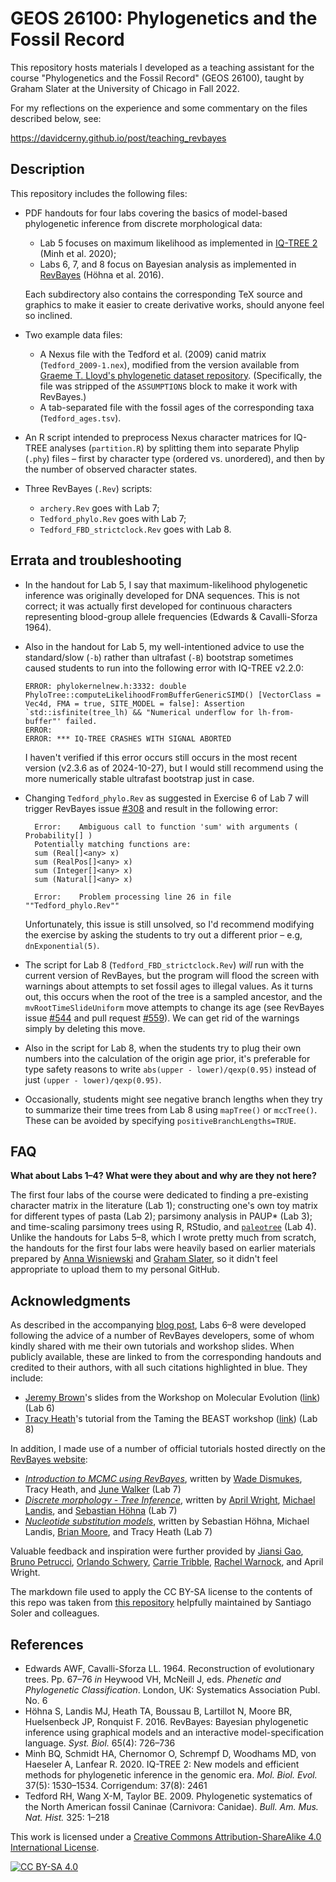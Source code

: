 # GEOS 26100: Phylogenetics and the Fossil Record

This repository hosts materials I developed as a teaching assistant for the course "Phylogenetics and the Fossil Record" (GEOS 26100), taught by Graham Slater at the University of Chicago in Fall 2022.

For my reflections on the experience and some commentary on the files described below, see:

https://davidcerny.github.io/post/teaching_revbayes

## Description

This repository includes the following files:

- PDF handouts for four labs covering the basics of model-based phylogenetic inference from discrete morphological data:
    * Lab 5 focuses on maximum likelihood as implemented in [IQ-TREE 2](https://github.com/iqtree/iqtree2) (Minh et al. 2020);
    * Labs 6, 7, and 8 focus on Bayesian analysis as implemented in [RevBayes](https://github.com/revbayes/revbayes) (Höhna et al. 2016).

  Each subdirectory also contains the corresponding TeX source and graphics to make it easier to create derivative works, should anyone feel so inclined.
  
- Two example data files:
    * A Nexus file with the Tedford et al. (2009) canid matrix (`Tedford_2009-1.nex`), modified from the version available from [Graeme T. Lloyd's phylogenetic dataset repository](https://graemetlloyd.com/matrcarn.html). (Specifically, the file was stripped of the `ASSUMPTIONS` block to make it work with RevBayes.)
    * A tab-separated file with the fossil ages of the corresponding taxa (`Tedford_ages.tsv`).
 
- An R script intended to preprocess Nexus character matrices for IQ-TREE analyses (`partition.R`) by splitting them into separate Phylip (`.phy`) files – first by character type (ordered vs. unordered), and then by the number of observed character states.

- Three RevBayes (`.Rev`) scripts:
    * `archery.Rev` goes with Lab 7;
    * `Tedford_phylo.Rev` goes with Lab 7;
    * `Tedford_FBD_strictclock.Rev` goes with Lab 8.

## Errata and troubleshooting

- In the handout for Lab 5, I say that maximum-likelihood phylogenetic inference was originally developed for DNA sequences. This is not correct; it was actually first developed for continuous characters representing blood-group allele frequencies (Edwards & Cavalli-Sforza 1964).

- Also in the handout for Lab 5, my well-intentioned advice to use the standard/slow (`-b`) rather than ultrafast (`-B`) bootstrap sometimes caused students to run into the following error with IQ-TREE v2.2.0:

  ```
  ERROR: phylokernelnew.h:3332: double PhyloTree::computeLikelihoodFromBufferGenericSIMD() [VectorClass = Vec4d, FMA = true, SITE_MODEL = false]: Assertion `std::isfinite(tree_lh) && "Numerical underflow for lh-from-buffer"' failed. 
  ERROR: 
  ERROR: *** IQ-TREE CRASHES WITH SIGNAL ABORTED 
  ```
  
  I haven't verified if this error occurs still occurs in the most recent version (v2.3.6 as of 2024-10-27), but I would still recommend using the more numerically stable ultrafast bootstrap just in case.
  
- Changing `Tedford_phylo.Rev` as suggested in Exercise 6 of Lab 7 will trigger RevBayes issue [#308](https://github.com/revbayes/revbayes/issues/308) and result in the following error:

  ```
    Error:    Ambiguous call to function 'sum' with arguments ( Probability[] )
    Potentially matching functions are:
    sum (Real[]<any> x)
    sum (RealPos[]<any> x)
    sum (Integer[]<any> x)
    sum (Natural[]<any> x)
   
    Error:    Problem processing line 26 in file ""Tedford_phylo.Rev""
  ```
    
  Unfortunately, this issue is still unsolved, so I'd recommend modifying the exercise by asking the students to try out a different prior – e.g, `dnExponential(5)`.

- The script for Lab 8 (`Tedford_FBD_strictclock.Rev`) *will* run with the current version of RevBayes, but the program will flood the screen with warnings about attempts to set fossil ages to illegal values. As it turns out, this occurs when the root of the tree is a sampled ancestor, and the `mvRootTimeSlideUniform` move attempts to change its age (see RevBayes issue [#544](https://github.com/revbayes/revbayes/issues/544) and pull request [#559](https://github.com/revbayes/revbayes/pull/559)). We can get rid of the warnings simply by deleting this move.

- Also in the script for Lab 8, when the students try to plug their own numbers into the calculation of the origin age prior, it's preferable for type safety reasons to write `abs(upper - lower)/qexp(0.95)` instead of just `(upper - lower)/qexp(0.95)`.

- Occasionally, students might see negative branch lengths when they try to summarize their time trees from Lab 8 using `mapTree()` or `mccTree()`. These can be avoided by specifying `positiveBranchLengths=TRUE`.

## FAQ

**What about Labs 1–4? What were they about and why are they not here?**

The first four labs of the course were dedicated to finding a pre-existing character matrix in the literature (Lab 1); constructing one's own toy matrix for different types of pasta (Lab 2); parsimony analysis in PAUP\* (Lab 3); and time-scaling parsimony trees using R, RStudio, and [`paleotree`](https://github.com/dwbapst/paleotree) (Lab 4). Unlike the handouts for Labs 5–8, which I wrote pretty much from scratch, the handouts for the first four labs were heavily based on earlier materials prepared by [Anna Wisniewski](https://github.com/wisniewskianna) and [Graham Slater](https://github.com/grahamjslater), so it didn't feel appropriate to upload them to my personal GitHub.
 
## Acknowledgments

As described in the accompanying [blog post](https://davidcerny.github.io/post/teaching_revbayes), Labs 6–8 were developed following the advice of a number of RevBayes developers, some of whom kindly shared with me their own tutorials and workshop slides. When publicly available, these are linked to from the corresponding handouts and credited to their authors, with all such citations highlighted in blue. They include:

- [Jeremy Brown](https://github.com/jembrown)'s slides from the Workshop on Molecular Evolution ([link](https://molevolworkshop.github.io/faculty/brown/pdf/Brown_GraphicalModels_RevBayes.pdf)) (Lab 6)
- [Tracy Heath](https://github.com/trayc7)'s tutorial from the Taming the BEAST workshop ([link](https://taming-the-beast.org/tutorials/FBD-tutorial/FBD-tutorial.pdf)) (Lab 8)

In addition, I made use of a number of official tutorials hosted directly on the [RevBayes website](https://revbayes.github.io):

- [*Introduction to MCMC using RevBayes*](https://revbayes.github.io/tutorials/mcmc/archery.html), written by [Wade Dismukes](https://github.com/wadedismukes), Tracy Heath, and [June Walker](https://github.com/milliescient) (Lab 7)
- [*Discrete morphology - Tree Inference*](https://revbayes.github.io/tutorials/morph_tree/), written by [April Wright](https://github.com/wrightaprilm), [Michael Landis](https://github.com/mlandis), and [Sebastian Höhna](https://github.com/hoehna) (Lab 7)
- [*Nucleotide substitution models*](https://revbayes.github.io/tutorials/ctmc/), written by Sebastian Höhna, Michael Landis, [Brian Moore](https://github.com/brianrmoore), and Tracy Heath (Lab 7)

Valuable feedback and inspiration were further provided by [Jiansi Gao](https://github.com/jsigao), [Bruno Petrucci](https://github.com/brpetrucci), [Orlando Schwery](https://github.com/oschwery), [Carrie Tribble](https://github.com/cmt2), [Rachel Warnock](https://github.com/rachelwarnock), and April Wright.

The markdown file used to apply the CC BY-SA license to the contents of this repo was taken from [this repository](https://github.com/santisoler/cc-licenses) helpfully maintained by Santiago Soler and colleagues.

## References

- Edwards AWF, Cavalli-Sforza LL. 1964. Reconstruction of evolutionary trees. Pp. 67–76 *in* Heywood VH, McNeill J, eds. *Phenetic and Phylogenetic Classification*. London, UK: Systematics Association Publ. No. 6
- Höhna S, Landis MJ, Heath TA, Boussau B, Lartillot N, Moore BR, Huelsenbeck JP, Ronquist F. 2016. RevBayes: Bayesian phylogenetic inference using graphical models and an interactive model-specification language. *Syst. Biol.* 65(4): 726–736
- Minh BQ, Schmidt HA, Chernomor O, Schrempf D, Woodhams MD, von Haeseler A, Lanfear R. 2020. IQ-TREE 2: New models and efficient methods for phylogenetic inference in the genomic era. *Mol. Biol. Evol.* 37(5): 1530–1534. Corrigendum: 37(8): 2461
- Tedford RH, Wang X-M, Taylor BE. 2009. Phylogenetic systematics of the North American fossil Caninae (Carnivora: Canidae). *Bull. Am. Mus. Nat. Hist.* 325: 1–218

This work is licensed under a
[Creative Commons Attribution-ShareAlike 4.0 International License][cc-by-sa].

[![CC BY-SA 4.0][cc-by-sa-image]][cc-by-sa]

[cc-by-sa]: http://creativecommons.org/licenses/by-sa/4.0/
[cc-by-sa-image]: https://licensebuttons.net/l/by-sa/4.0/88x31.png
[cc-by-sa-shield]: https://img.shields.io/badge/License-CC%20BY--SA%204.0-lightgrey.svg
